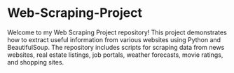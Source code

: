 # Web-Scraping-Project
Welcome to my Web Scraping Project repository! This project demonstrates how to extract useful information from various websites using Python and BeautifulSoup. The repository includes scripts for scraping data from news websites, real estate listings, job portals, weather forecasts, movie ratings, and shopping sites.
